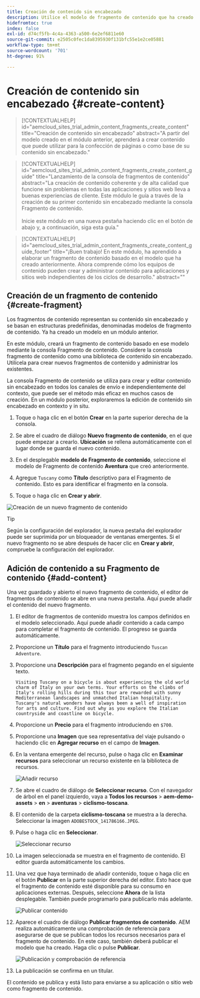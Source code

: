 ```yaml
---
title: Creación de contenido sin encabezado
description: Utilice el modelo de fragmento de contenido que ha creado anteriormente para elaborar contenido que pueda utilizarse en la confección de páginas o como base para su contenido sin encabezado.
hidefromtoc: true
index: false
exl-id: d74cf5fb-4c4a-4363-a500-6e2ef6811e60
source-git-commit: e2505c0fec1da8395930f131bfc55e1e2ce05881
workflow-type: tm+mt
source-wordcount: '701'
ht-degree: 91%

---
```



# Creación de contenido sin encabezado {#create-content}

>[!CONTEXTUALHELP]
>id="aemcloud_sites_trial_admin_content_fragments_create_content"
>title="Creación de contenido sin encabezado"
>abstract="A partir del modelo creado en el módulo anterior, aprenderá a crear contenido que puede utilizar para la confección de páginas o como base de su contenido sin encabezado."

>[!CONTEXTUALHELP]
>id="aemcloud_sites_trial_admin_content_fragments_create_content_guide"
>title="Lanzamiento de la consola de fragmentos de contenido"
>abstract="La creación de contenido coherente y de alta calidad que funcione sin problemas en todas las aplicaciones y sitios web lleva a buenas experiencias de cliente. Este módulo le guía a través de la creación de su primer contenido sin encabezado mediante la consola Fragmento de contenido.<br><br>Inicie este módulo en una nueva pestaña haciendo clic en el botón de abajo y, a continuación, siga esta guía."

>[!CONTEXTUALHELP]
>id="aemcloud_sites_trial_admin_content_fragments_create_content_guide_footer"
>title="¡Buen trabajo! En este módulo, ha aprendido a elaborar un fragmento de contenido basado en el modelo que ha creado anteriormente. Ahora comprende cómo los equipos de contenido pueden crear y administrar contenido para aplicaciones y sitios web independientes de los ciclos de desarrollo."
>abstract=""

## Creación de un fragmento de contenido {#create-fragment}

Los fragmentos de contenido representan su contenido sin encabezado y se basan en estructuras predefinidas, denominadas modelos de fragmento de contenido. Ya ha creado un modelo en un módulo anterior.

En este módulo, creará un fragmento de contenido basado en ese modelo mediante la consola Fragmento de contenido. Considere la consola fragmento de contenido como una biblioteca de contenido sin encabezado. Utilícela para crear nuevos fragmentos de contenido y administrar los existentes.

La consola Fragmento de contenido se utiliza para crear y editar contenido sin encabezado en todos los canales de envío e independientemente del contexto, que puede ser el método más eficaz en muchos casos de creación. En un módulo posterior, exploraremos la edición de contenido sin encabezado en contexto y in situ.

1. Toque o haga clic en el botón **Crear** en la parte superior derecha de la consola.

1. Se abre el cuadro de diálogo **Nuevo fragmento de contenido**, en el que puede empezar a crearlo. **Ubicación** se rellena automáticamente con el lugar donde se guarda el nuevo contenido.

1. En el desplegable **modelo de Fragmento de contenido**, seleccione el modelo de Fragmento de contenido **Aventura** que creó anteriormente.

1. Agregue `Tuscany` como **Título** descriptivo para el Fragmento de contenido. Esto es para identificar el fragmento en la consola.

1. Toque o haga clic en **Crear y abrir**.

![Creación de un nuevo fragmento de contenido](assets/do-not-localize/create-content.png)

>[!TIP]
>
>Según la configuración del explorador, la nueva pestaña del explorador puede ser suprimida por un bloqueador de ventanas emergentes. Si el nuevo fragmento no se abre después de hacer clic en **Crear y abrir**, compruebe la configuración del explorador.

## Adición de contenido a su Fragmento de contenido {#add-content}

Una vez guardado y abierto el nuevo fragmento de contenido, el editor de fragmentos de contenido se abre en una nueva pestaña. Aquí puede añadir el contenido del nuevo fragmento.

1. El editor de fragmentos de contenido muestra los campos definidos en el modelo seleccionado. Aquí puede añadir contenido a cada campo para completar el fragmento de contenido. El progreso se guarda automáticamente.

1. Proporcione un **Título** para el fragmento introduciendo `Tuscan Adventure`.

1. Proporcione una **Descripción** para el fragmento pegando en el siguiente texto.

   ```text
   Visiting Tuscany on a bicycle is about experiencing the old world charm of Italy on your own terms. Your efforts on the climbs of Italy's rolling hills during this tour are rewarded with sunny Mediterranean landscapes and unmatched Italian hospitality. Tuscany's natural wonders have always been a well of inspiration for arts and culture. Find out why as you explore the Italian countryside and coastline on bicycle.
   ```

1. Proporcione un **Precio** para el fragmento introduciendo en `$700`.

1. Proporcione una **Imagen** que sea representativa del viaje pulsando o haciendo clic en **Agregar recurso** en el  campo de **Imagen**.

1. En la ventana emergente del recurso, pulse o haga clic en **Examinar recursos** para seleccionar un recurso existente en la biblioteca de recursos.

   ![Añadir recurso](assets/do-not-localize/add-asset.png)

1. Se abre el cuadro de diálogo de **Seleccionar recurso**. Con el navegador de árbol en el panel izquierdo, vaya a **Todos los recursos** > **aem-demo-assets** > **en** > **aventuras** > **ciclismo-toscana**.

1. El contenido de la carpeta **ciclismo-toscana** se muestra a la derecha. Seleccionar la imagen `ADOBESTOCK_141786166.JPEG`.

1. Pulse o haga clic en **Seleccionar**.

   ![Seleccionar recurso](assets/do-not-localize/select-asset.png)

1. La imagen seleccionada se muestra en el fragmento de contenido. El editor guarda automáticamente los cambios.

1. Una vez que haya terminado de añadir contenido, toque o haga clic en el botón **Publicar** en la parte superior derecha del editor. Esto hace que el fragmento de contenido esté disponible para su consumo en aplicaciones externas. Después, seleccione **Ahora** de la lista desplegable. También puede programarlo para publicarlo más adelante.

   ![Publicar contenido](assets/do-not-localize/publish.png)

1. Aparece el cuadro de diálogo **Publicar fragmentos de contenido**. AEM realiza automáticamente una comprobación de referencia para asegurarse de que se publican todos los recursos necesarios para el fragmento de contenido. En este caso, también deberá publicar el modelo que ha creado. Haga clic o pulse **Publicar**.

   ![Publicación y comprobación de referencia](assets/do-not-localize/publish-confirm.png)

1. La publicación se confirma en un titular.

El contenido se publica y está listo para enviarse a su aplicación o sitio web como fragmento de contenido.
